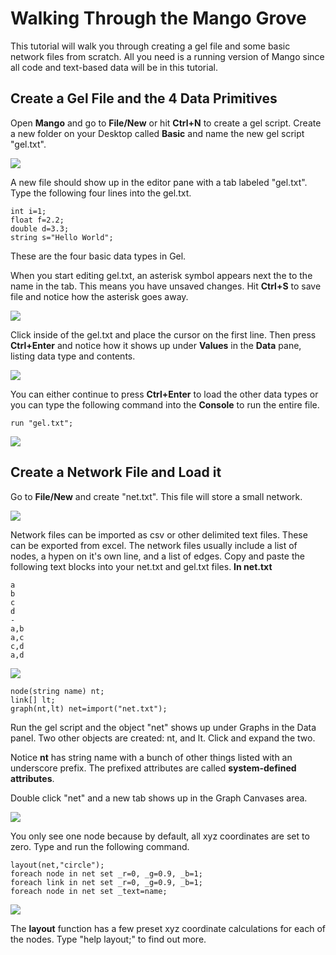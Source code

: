 Walking Through the Mango Grove
================
This tutorial will walk you through creating a gel file and some basic network files from scratch. All you need is a running version of Mango since all code and text-based data will be in this tutorial.

Create a Gel File and the 4 Data Primitives
----
Open **Mango** and go to **File/New** or hit **Ctrl+N** to create a gel script. Create a new folder on your Desktop called **Basic** and name the new gel script "gel.txt". 

![](img03.png)

A new file should show up in the editor pane with a tab labeled "gel.txt". Type the following four lines into the gel.txt. 

```
int i=1;
float f=2.2;
double d=3.3;
string s="Hello World";
```

These are the four basic data types in Gel. 

When you start editing gel.txt, an asterisk symbol appears next the to the name in the tab. This means you have unsaved changes. Hit **Ctrl+S** to save file and notice how the asterisk goes away. 

![](img04.png)

Click inside of the gel.txt and place the cursor on the first line. Then press **Ctrl+Enter** and notice how it shows up under **Values** in the **Data** pane, listing data type and contents. 

![](img05.png)

You can either continue to press **Ctrl+Enter** to load the other data types or you can type the following command into the **Console** to run the entire file.

```
run "gel.txt";
```
![](img06.png)

Create a Network File and Load it
----
Go to **File/New** and create "net.txt". This file will store a small network. 

![](img07.png)

Network files can be imported as csv or other delimited text files. These can be exported from excel. The network files usually include a list of nodes, a hypen on it's own line, and a list of edges. Copy and paste the following text blocks into your net.txt and gel.txt files.
**In net.txt**
```
a
b
c
d
-
a,b
a,c
c,d
a,d
```
![](img08.png)

```
node(string name) nt;
link[] lt;
graph(nt,lt) net=import("net.txt");
```

Run the gel script and the object "net" shows up under Graphs in the Data panel. Two other objects are created: nt, and lt. Click and expand the two. 

Notice **nt** has string name with a bunch of other things listed with an underscore prefix. The prefixed attributes are called **system-defined attributes**. 

Double click "net" and a new tab shows up in the Graph Canvases area.

![](img09.png)

You only see one node because by default, all xyz coordinates are set to zero. Type and run the following command.

```
layout(net,"circle");
foreach node in net set _r=0, _g=0.9, _b=1;
foreach link in net set _r=0, _g=0.9, _b=1;
foreach node in net set _text=name;
```

![](img10.png)

The **layout** function has a few preset xyz coordinate calculations for each of the nodes. Type "help layout;" to find out more. 